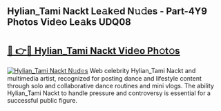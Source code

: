 ## Hylian_Tami Nackt Le𝚊k𝚎d N𝚞𝚍es - Part-4Y9 Photos Vid𝚎o Le𝚊ks UDQ08

# <h2><a href="http://fb33k7.evod.top/?m=Hylian_Tami+Nackt">🔗 👉🔴 Hylian_Tami Nackt Vid𝚎o Ph𝚘t𝚘s</a></h2>

[![Hylian_Tami Nackt N𝚞d𝚎s](https://i.imgur.com/8V9OHl7.gif)](http://fb33k7.evod.top/?m=Hylian_Tami+Nackt)
Web celebrity Hylian_Tami Nackt and multimedia artist, recognized for posting dance and lifestyle content through solo and collaborative dance routines and mini vlogs. The ability Hylian_Tami Nackt to handle pressure and controversy is essential for a successful public figure. 
